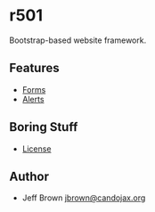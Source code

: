 r501
======
Bootstrap-based website framework.

Features
------
* [Forms](documentation/FORMS.md)
* [Alerts](documentation/ALERTS.md)

Boring Stuff
------
* [License](LICENSE)

Author
------
* Jeff Brown <jbrown@candojax.org>
